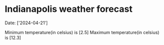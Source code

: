 # Indianapolis weather forecast 
Date: ['2024-04-21'] 

Minimum temperature(in celsius) is [2.5] 
Maximum temperature(in celsius) is [12.3]